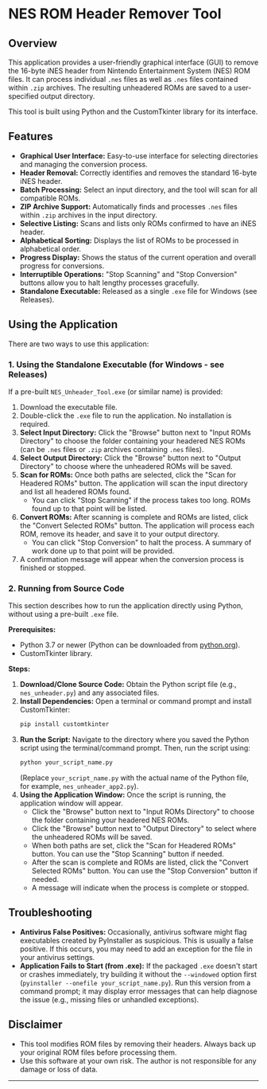 # NES ROM Header Remover Tool

## Overview

This application provides a user-friendly graphical interface (GUI) to remove the 16-byte iNES header from Nintendo Entertainment System (NES) ROM files. It can process individual `.nes` files as well as `.nes` files contained within `.zip` archives. The resulting unheadered ROMs are saved to a user-specified output directory.

This tool is built using Python and the CustomTkinter library for its interface.

## Features

* **Graphical User Interface:** Easy-to-use interface for selecting directories and managing the conversion process.
* **Header Removal:** Correctly identifies and removes the standard 16-byte iNES header.
* **Batch Processing:** Select an input directory, and the tool will scan for all compatible ROMs.
* **ZIP Archive Support:** Automatically finds and processes `.nes` files within `.zip` archives in the input directory.
* **Selective Listing:** Scans and lists only ROMs confirmed to have an iNES header.
* **Alphabetical Sorting:** Displays the list of ROMs to be processed in alphabetical order.
* **Progress Display:** Shows the status of the current operation and overall progress for conversions.
* **Interruptible Operations:** "Stop Scanning" and "Stop Conversion" buttons allow you to halt lengthy processes gracefully.
* **Standalone Executable:** Released as a single `.exe` file for Windows (see Releases).

## Using the Application

There are two ways to use this application:

### 1. Using the Standalone Executable (for Windows - see Releases)

If a pre-built `NES_Unheader_Tool.exe` (or similar name) is provided:

1.  Download the executable file.
2.  Double-click the `.exe` file to run the application. No installation is required.
3.  **Select Input Directory:** Click the "Browse" button next to "Input ROMs Directory" to choose the folder containing your headered NES ROMs (can be `.nes` files or `.zip` archives containing `.nes` files).
4.  **Select Output Directory:** Click the "Browse" button next to "Output Directory" to choose where the unheadered ROMs will be saved.
5.  **Scan for ROMs:** Once both paths are selected, click the "Scan for Headered ROMs" button. The application will scan the input directory and list all headered ROMs found.
    * You can click "Stop Scanning" if the process takes too long. ROMs found up to that point will be listed.
6.  **Convert ROMs:** After scanning is complete and ROMs are listed, click the "Convert Selected ROMs" button. The application will process each ROM, remove its header, and save it to your output directory.
    * You can click "Stop Conversion" to halt the process. A summary of work done up to that point will be provided.
7.  A confirmation message will appear when the conversion process is finished or stopped.

### 2. Running from Source Code

This section describes how to run the application directly using Python, without using a pre-built `.exe` file.

**Prerequisites:**

* Python 3.7 or newer (Python can be downloaded from [python.org](https://www.python.org/downloads/)).
* CustomTkinter library.

**Steps:**

1.  **Download/Clone Source Code:** Obtain the Python script file (e.g., `nes_unheader.py`) and any associated files.
2.  **Install Dependencies:** Open a terminal or command prompt and install CustomTkinter:
    ```bash
    pip install customtkinter
    ```
3.  **Run the Script:** Navigate to the directory where you saved the Python script using the terminal/command prompt. Then, run the script using:
    ```bash
    python your_script_name.py
    ```
    (Replace `your_script_name.py` with the actual name of the Python file, for example, `nes_unheader_app2.py`).
4.  **Using the Application Window:** Once the script is running, the application window will appear.
    * Click the "Browse" button next to "Input ROMs Directory" to choose the folder containing your headered NES ROMs.
    * Click the "Browse" button next to "Output Directory" to select where the unheadered ROMs will be saved.
    * When both paths are set, click the "Scan for Headered ROMs" button. You can use the "Stop Scanning" button if needed.
    * After the scan is complete and ROMs are listed, click the "Convert Selected ROMs" button. You can use the "Stop Conversion" button if needed.
    * A message will indicate when the process is complete or stopped.

## Troubleshooting

* **Antivirus False Positives:** Occasionally, antivirus software might flag executables created by PyInstaller as suspicious. This is usually a false positive. If this occurs, you may need to add an exception for the file in your antivirus settings.
* **Application Fails to Start (from .exe):** If the packaged `.exe` doesn't start or crashes immediately, try building it without the `--windowed` option first (`pyinstaller --onefile your_script_name.py`). Run this version from a command prompt; it may display error messages that can help diagnose the issue (e.g., missing files or unhandled exceptions).

## Disclaimer

* This tool modifies ROM files by removing their headers. Always back up your original ROM files before processing them.
* Use this software at your own risk. The author is not responsible for any damage or loss of data.

---
